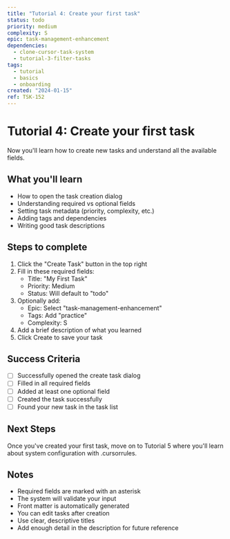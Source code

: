 ```yaml
---
title: "Tutorial 4: Create your first task"
status: todo
priority: medium
complexity: S
epic: task-management-enhancement
dependencies:
  - clone-cursor-task-system
  - tutorial-3-filter-tasks
tags:
  - tutorial
  - basics
  - onboarding
created: "2024-01-15"
ref: TSK-152
---
```


# Tutorial 4: Create your first task

Now you'll learn how to create new tasks and understand all the available fields.

## What you'll learn

- How to open the task creation dialog
- Understanding required vs optional fields
- Setting task metadata (priority, complexity, etc.)
- Adding tags and dependencies
- Writing good task descriptions

## Steps to complete

1. Click the "Create Task" button in the top right
2. Fill in these required fields:
   - Title: "My First Task"
   - Priority: Medium
   - Status: Will default to "todo"
3. Optionally add:
   - Epic: Select "task-management-enhancement"
   - Tags: Add "practice"
   - Complexity: S
4. Add a brief description of what you learned
5. Click Create to save your task

## Success Criteria

- [ ] Successfully opened the create task dialog
- [ ] Filled in all required fields
- [ ] Added at least one optional field
- [ ] Created the task successfully
- [ ] Found your new task in the task list

## Next Steps

Once you've created your first task, move on to Tutorial 5 where you'll learn about system configuration with .cursorrules.

## Notes

- Required fields are marked with an asterisk
- The system will validate your input
- Front matter is automatically generated
- You can edit tasks after creation
- Use clear, descriptive titles
- Add enough detail in the description for future reference
